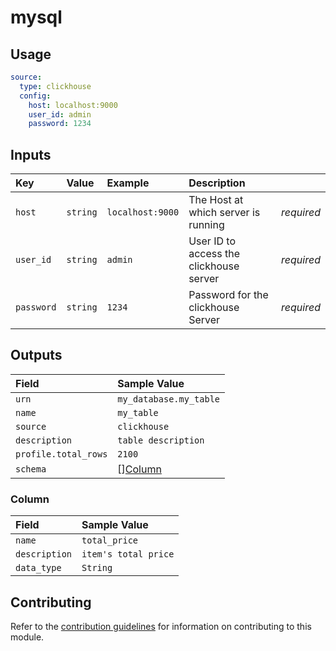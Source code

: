 # mysql

## Usage
```yaml
source:
  type: clickhouse
  config:
    host: localhost:9000
    user_id: admin
    password: 1234
```
## Inputs
| Key | Value | Example | Description |    |
| :-- | :---- | :------ | :---------- | :- |
| `host` | `string` | `localhost:9000` | The Host at which server is running | *required* |
| `user_id` | `string` | `admin` | User ID to access the clickhouse server| *required* |
| `password` | `string` | `1234` | Password for the clickhouse Server | *required* |

## Outputs
| Field | Sample Value |
| :---- | :---- |
| `urn` | `my_database.my_table` |
| `name` | `my_table` |
| `source` | `clickhouse` |
| `description` | `table description` |
| `profile.total_rows` | `2100` |
| `schema` | [][Column](#column) |

### Column
| Field | Sample Value |
| :---- | :---- |
| `name` | `total_price` |
| `description` | `item's total price` |
| `data_type` | `String` |


## Contributing
Refer to the [contribution guidelines](../../../docs/contribute/guide.md#adding-a-new-extractor) for information on contributing to this module.
